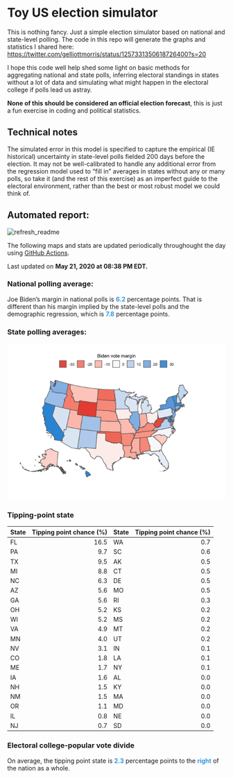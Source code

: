 Toy US election simulator
================

This is nothing fancy. Just a simple election simulator based on
national and state-level polling. The code in this repo will generate
the graphs and statistics I shared here:
<https://twitter.com/gelliottmorris/status/1257331350618726400?s=20>

I hope this code well help shed some light on basic methods for
aggregating national and state polls, inferring electoral standings in
states without a lot of data and simulating what might happen in the
electoral college if polls lead us astray.

**None of this should be considered an official election forecast**,
this is just a fun exercise in coding and political statistics.

## Technical notes

The simulated error in this model is specified to capture the empirical
(IE historical) uncertainty in state-level polls fielded 200 days before
the election. It may not be well-calibrated to handle any additional
error from the regression model used to “fill in” averages in states
without any or many polls, so take it (and the rest of this exercise) as
an imperfect guide to the electoral environment, rather than the best or
most robust model we could think
of.

## Automated report:

![refresh\_readme](https://github.com/elliottmorris/toy-us-election-simulator/workflows/refresh_readme/badge.svg)

The following maps and stats are updated periodically throughought the
day using [GitHub Actions](https://github.com/features/actions).

Last updated on **May 21, 2020 at 08:38 PM EDT.**

### National polling average:

Joe Biden’s margin in national polls is
**<span style="color: #3498DB;">6.2</span>** percentage points. That is
different than his margin implied by the state-level polls and the
demographic regression, which is
**<span style="color: #3498DB;">7.8</span>** percentage points.

### State polling averages:

![](README_files/figure-gfm/unnamed-chunk-2-1.png)<!-- -->

### Tipping-point state

| State | Tipping point chance (%) | State | Tipping point chance (%) |
| :---- | -----------------------: | :---- | -----------------------: |
| FL    |                     16.5 | WA    |                      0.7 |
| PA    |                      9.7 | SC    |                      0.6 |
| TX    |                      9.5 | AK    |                      0.5 |
| MI    |                      8.8 | CT    |                      0.5 |
| NC    |                      6.3 | DE    |                      0.5 |
| AZ    |                      5.6 | MO    |                      0.5 |
| GA    |                      5.6 | RI    |                      0.3 |
| OH    |                      5.2 | KS    |                      0.2 |
| WI    |                      5.2 | MS    |                      0.2 |
| VA    |                      4.9 | MT    |                      0.2 |
| MN    |                      4.0 | UT    |                      0.2 |
| NV    |                      3.1 | IN    |                      0.1 |
| CO    |                      1.8 | LA    |                      0.1 |
| ME    |                      1.7 | NY    |                      0.1 |
| IA    |                      1.6 | AL    |                      0.0 |
| NH    |                      1.5 | KY    |                      0.0 |
| NM    |                      1.5 | MA    |                      0.0 |
| OR    |                      1.1 | MD    |                      0.0 |
| IL    |                      0.8 | NE    |                      0.0 |
| NJ    |                      0.7 | SD    |                      0.0 |

### Electoral college-popular vote divide

On average, the tipping point state is
**<span style="color: #3498DB;">2.3</span>** percentage points to the
**<span style="color: #3498DB;">right</span>** of the nation as a whole.
